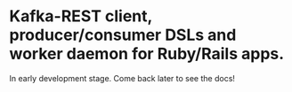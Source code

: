 # Kafka-REST client, producer/consumer DSLs and worker daemon for Ruby/Rails apps.

In early development stage. Come back later to see the docs!
